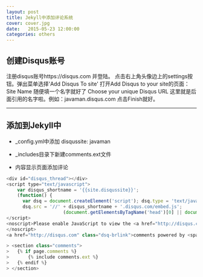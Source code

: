 ```yaml
---
layout: post
title: Jekyll中添加评论系统
cover: cover.jpg
date:   2015-05-23 12:00:00
categories: others
---
```




创建Disqus账号
----------


注册disqus账号https://disqus.com 并登陆。
点击右上角头像边上的settings按钮。弹出菜单选择'Add Disqus To site'
打开Add Disqus to your site的页面： 
Site Name 
随便填一个名字就好了
Choose your unique Disqus URL
这里就是后面引用的名字啦。例如：javaman.disqus.com
点击Finish就好。

----------


添加到Jekyll中
-------------

- _config.yml中添加 disqussite: javaman

- _includes目录下新建comments.ext文件

- 内容显示页面添加评论

```javascript
<div id="disqus_thread"></div> 	 
<script type="text/javascript">
    var disqus_shortname = '{{site.disqussite}}';
    (function() {
      var dsq = document.createElement('script'); dsq.type = 'text/javascript'; dsq.async = true;
      dsq.src = '//' + disqus_shortname + '.disqus.com/embed.js';
    				 (document.getElementsByTagName('head')[0] || document.getElementsByTagName('body'[0]).appendChild(dsq);
</script> 	 
<noscript>Please enable JavaScript to view the <a href="http://disqus.com/?ref_noscript">comments powered by Disqus.</a>
</noscript>
<a href="http://disqus.com" class="dsq-brlink">comments powered by <span class="logo-disqus">Disqus</span></a>
```

```javascript
> <section class="comments">
>	{% if page.comments %}
>		{% include comments.ext %}
>	{% endif %}
> </section>
```

